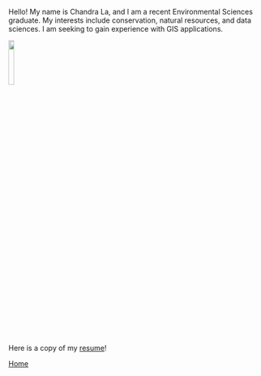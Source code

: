 Hello! My name is Chandra La, and I am a recent Environmental Sciences graduate. My interests include conservation, natural resources, and data sciences. I am seeking to gain experience with GIS applications. 

<img src= "https://github.com/user-attachments/assets/434fcaeb-db8d-42c5-9a57-549178a07a1d" width=15% height=15%>



Here is a copy of my [resume](CV.md)!

[Home](README.md)

